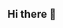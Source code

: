 ## Hi there 👋

<!--
**Noah-Paga/Noah-Paga** is a ✨ _special_ ✨ repository because its `README.md` (this file) appears on your GitHub profile.

Here are some ideas to get you started:

- 🔭 I’m currently working on ... chest + triceps
- 🌱 I’m currently learning ... effects of creatine on the body 
- 👯 I’m looking to collaborate on ... PR nsession
- 🤔 I’m looking for help with ... a spotter
- 💬 Ask me about ... my bench PR
- 📫 How to reach me: ... noah.paganuzzi@epfl.ch
- 😄 Pronouns: ... gym/bro
- ⚡ Fun fact: ... I go to the gym
-->
